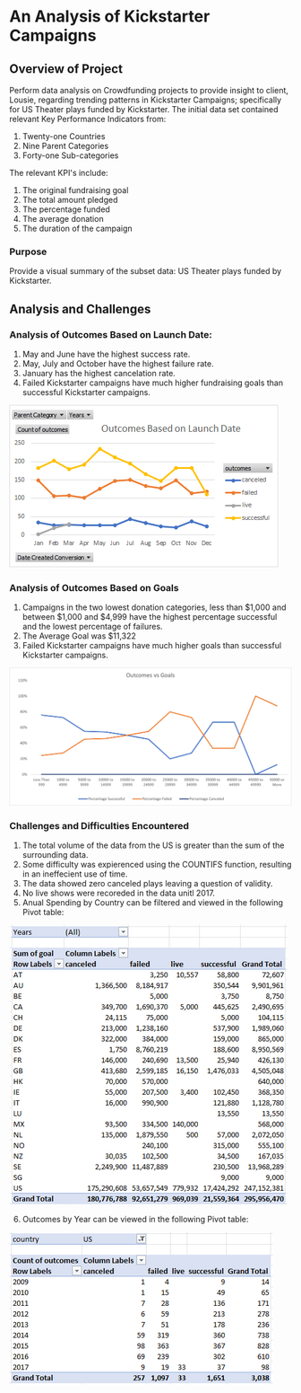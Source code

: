 # An Analysis of Kickstarter Campaigns

## Overview of Project
Perform data analysis on Crowdfunding projects to provide insight to client, Lousie, regarding trending patterns in Kickstarter Campaigns; specifically for US Theater plays funded by Kickstarter. The initial data set contained relevant Key Performance Indicators from:

1. Twenty-one Countries
2. Nine Parent Categories
3. Forty-one Sub-categories

The relevant KPI's include:

1. The original fundraising goal
2. The total amount pledged
3. The percentage funded
4. The average donation
5. The duration of the campaign

### Purpose
Provide a visual summary of the subset data: US Theater plays funded by Kickstarter.

## Analysis and Challenges


### Analysis of Outcomes Based on Launch Date:
1. May and June have the highest success rate.
2. May, July and October have the highest failure rate.
3. January has the highest cancelation rate.
4. Failed Kickstarter campaigns have much higher fundraising goals than successful Kickstarter campaigns.


![Outcomes Based on Launch Date](https://github.com/bccoady/Kickstarter_Analysis/blob/a069e7149158b0be42706b8554bc34986948d6c3/Outcomes%20Based%20on%20Launch%20Date.png)


### Analysis of Outcomes Based on Goals

1. Campaigns in the two lowest donation categories, less than $1,000 and between $1,000 and $4,999 have the highest percentage successful and the lowest percentage of failures.
2. The Average Goal was $11,322
3. Failed Kickstarter campaigns have much higher goals than successful Kickstarter campaigns.

![Outcomes vs Goals](https://github.com/bccoady/Kickstarter_Analysis/blob/3e42fe0ec8eda2cab72edd52b0548d630d01f841/outcomes_vs_goals.png)

### Challenges and Difficulties Encountered

1.  The total volume of the data from the US is greater than the sum of the surrounding data. 
2.  Some difficulty was expierenced using the COUNTIFS function, resulting in an ineffecient use of time.
3.  The data showed zero canceled plays leaving a question of validity. 
4.  No live shows were recoreded in the data unitl 2017.
5.  Anual Spending by Country can be filtered and viewed in the following Pivot table:

![Annual Spending by Country](https://github.com/bccoady/Kickstarter_Analysis/blob/1ca44ad2b2325696e85e3b22aa9554091423987a/Annual%20Spending.png)

6.  Outcomes by Year can be viewed in the following Pivot table:

![Outcomes by Year](https://github.com/bccoady/Kickstarter_Analysis/blob/1ca44ad2b2325696e85e3b22aa9554091423987a/Outcomes%20by%20Year.png)



    
